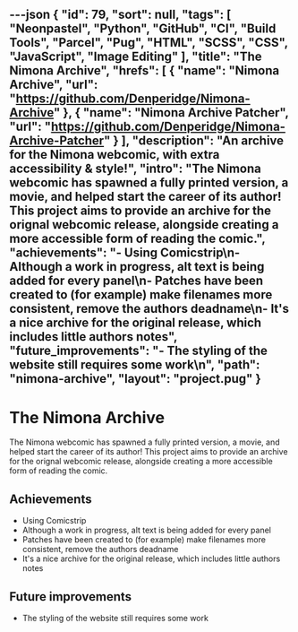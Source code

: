 ---json
{
"id": 79,
"sort": null,
"tags": [
"Neonpastel",
"Python",
"GitHub",
"CI",
"Build Tools",
"Parcel",
"Pug",
"HTML",
"SCSS",
"CSS",
"JavaScript",
"Image Editing"
],
"title": "The Nimona Archive",
"hrefs": [
{
"name": "Nimona Archive",
"url": "https://github.com/Denperidge/Nimona-Archive"
},
{
"name": "Nimona Archive Patcher",
"url": "https://github.com/Denperidge/Nimona-Archive-Patcher"
}
],
"description": "An archive for the Nimona webcomic, with extra accessibility & style!",
"intro": "The Nimona webcomic has spawned a fully printed version, a movie, and helped start the career of its author! This project aims to provide an archive for the orignal webcomic release, alongside creating a more accessible form of reading the comic.",
"achievements": "- Using Comicstrip\n- Although a work in progress, alt text is being added for every panel\n- Patches have been created to (for example) make filenames more consistent, remove the authors deadname\n- It's a nice archive for the original release, which includes little authors notes",
"future_improvements": "- The styling of the website still requires some work\n",
"path": "nimona-archive",
"layout": "project.pug"
}
---
# The Nimona Archive
The Nimona webcomic has spawned a fully printed version, a movie, and helped start the career of its author! This project aims to provide an archive for the orignal webcomic release, alongside creating a more accessible form of reading the comic.

## Achievements
- Using Comicstrip
- Although a work in progress, alt text is being added for every panel
- Patches have been created to (for example) make filenames more consistent, remove the authors deadname
- It's a nice archive for the original release, which includes little authors notes

## Future improvements
- The styling of the website still requires some work

